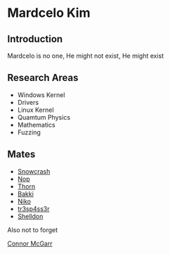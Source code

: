 # Mardcelo Kim

## Introduction

Mardcelo is no one, He might not exist, He might exist 

## Research Areas 

- Windows Kernel 
- Drivers 
- Linux Kernel
- Quamtum Physics 
- Mathematics
- Fuzzing

## Mates 

- [Snowcrash](https://github.com/snowcra5h) 
- [Nop](https://github.com/nop-tech) 
- [Thorn](https://github.com/GuildedThorn)
- [Bakki](https://github.com/shubakki)
- [Niko](https://github.com/Exploitables/)
- [tr3sp4ss3r](https://github.com/tr3sp4ss3rexe)
- [Shelldon](https://github.com/Sh3lldon)

Also not to forget 

[Connor McGarr](https://github.com/connormcgarr)
